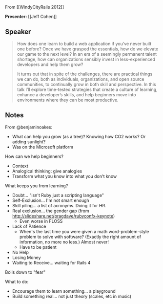 From [[WindyCityRails 2012]]

**Presenter:** [[Jeff Cohen]]

## Speaker

> How does one learn to build a web application if you’ve never built one before? Once we have grasped the essentials, how do we elevate our game to the next level? In an era of a seemingly permanent talent shortage, how can organizations sensibly invest in less-experienced developers and help them grow?
> 
> It turns out that in spite of the challenges, there are practical things we can do, both as individuals, organizations, and open source communities, to continually grow in both skill and perspective. In this talk I’ll explore time-tested strategies that create a culture of learning, enhance a developer’s skills, and help beginners move into environments where they can be most productive.

## Notes

From @benjaminoakes:

* What can help you grow (as a tree)?  Knowing how CO2 works?  Or adding sunlight?
* Was on the Microsoft platform

How can we help beginners?

* Context
* Analogical thinking: give analogies
* Transform what you know into what you don't know

What keeps you from learning?

* Doubt...  "isn't Ruby just a scripting language"
* Self-Exclusion...  I'm not smart enough
* Skill piling... a list of acronyms.  Doing it for HR.
* Real exclusion... the gender gap (from http://slideshare.net/pragdave/rubyconfx-keynote)
    * Even worse in FLOSS
* Lack of Patience
    * When's the last time you were given a math word-problem-style problem to solve with software?  (Exactly the right amount of information, no more no less.)  Almost never!
    * Have to be patient
* No Help
* Losing Money
* Waiting to Receive... waiting for Rails 4

Boils down to "fear"

What to do:

* Encourage them to learn something...  a playground
* Build something real... not just theory (scales, etc in music)
